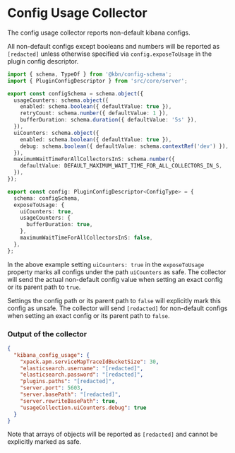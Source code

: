 # Config Usage Collector

The config usage collector reports non-default kibana configs.

All non-default configs except booleans and numbers will be reported as `[redacted]` unless otherwise specified via `config.exposeToUsage` in the plugin config descriptor.

```ts
import { schema, TypeOf } from '@kbn/config-schema';
import { PluginConfigDescriptor } from 'src/core/server';

export const configSchema = schema.object({
  usageCounters: schema.object({
    enabled: schema.boolean({ defaultValue: true }),
    retryCount: schema.number({ defaultValue: 1 }),
    bufferDuration: schema.duration({ defaultValue: '5s' }),
  }),
  uiCounters: schema.object({
    enabled: schema.boolean({ defaultValue: true }),
    debug: schema.boolean({ defaultValue: schema.contextRef('dev') }),
  }),
  maximumWaitTimeForAllCollectorsInS: schema.number({
    defaultValue: DEFAULT_MAXIMUM_WAIT_TIME_FOR_ALL_COLLECTORS_IN_S,
  }),
});

export const config: PluginConfigDescriptor<ConfigType> = {
  schema: configSchema,
  exposeToUsage: {
    uiCounters: true,
    usageCounters: {
      bufferDuration: true,
    },
    maximumWaitTimeForAllCollectorsInS: false,
  },
};
```

In the above example setting `uiCounters: true` in the `exposeToUsage` property marks all configs
under the path `uiCounters` as safe. The collector will send the actual non-default config value
when setting an exact config or its parent path to `true`.

Settings the config path or its parent path to `false` will explicitly mark this config as unsafe.
The collector will send `[redacted]` for non-default configs
when setting an exact config or its parent path to `false`.

### Output of the collector

```json
{
  "kibana_config_usage": {
    "xpack.apm.serviceMapTraceIdBucketSize": 30,
    "elasticsearch.username": "[redacted]",
    "elasticsearch.password": "[redacted]",
    "plugins.paths": "[redacted]",
    "server.port": 5603,
    "server.basePath": "[redacted]",
    "server.rewriteBasePath": true,
    "usageCollection.uiCounters.debug": true
  }
}
```

Note that arrays of objects will be reported as `[redacted]` and cannot be explicitly marked as safe.